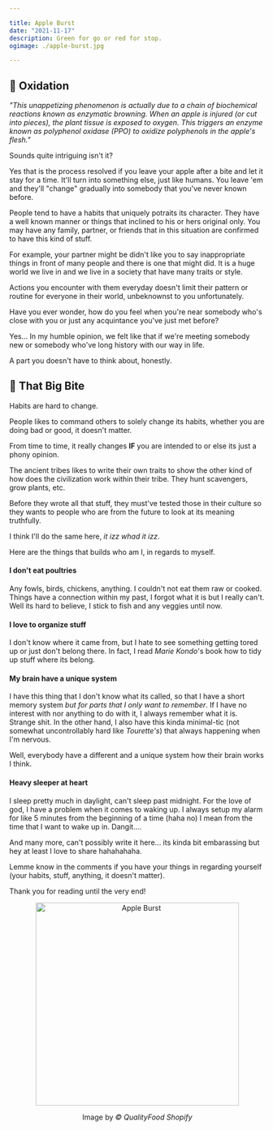 ```yaml
---

title: Apple Burst
date: "2021-11-17"
description: Green for go or red for stop.
ogimage: ./apple-burst.jpg

---
```


## 🍏 Oxidation

*"This unappetizing phenomenon is actually due to a chain of biochemical
reactions known as enzymatic browning. When an apple is injured (or cut into
pieces), the plant tissue is exposed to oxygen. This triggers an enzyme known as
polyphenol oxidase (PPO) to oxidize polyphenols in the apple's flesh."*

Sounds quite intriguing isn't it?

Yes that is the process resolved if you leave your apple after a bite and let it
stay for a time. It'll turn into something else, just like humans. You leave 'em
and they'll "change" gradually into somebody that you've never known before.

People tend to have a habits that uniquely potraits its character. They have a
well known manner or things that inclined to his or hers original only. You may
have any family, partner, or friends that in this situation are confirmed to
have this kind of stuff.

For example, your partner might be didn't like you to say inappropriate things
in front of many people and there is one that might did. It is a huge world we
live in and we live in a society that have many traits or style.

Actions you encounter with them everyday doesn't limit their pattern or routine
for everyone in their world, unbeknownst to you unfortunately.

Have you ever wonder, how do you feel when you're near somebody who's close with
you or just any acquintance you've just met before?

Yes... In my humble opinion, we felt like that if we're meeting somebody new or
somebody who've long history with our way in life.

A part you doesn't have to think about, honestly.

## 🍏 That Big Bite

Habits are hard to change.

People likes to command others to solely change its habits, whether you are
doing bad or good, it doesn't matter.

From time to time, it really changes **IF** you are intended to or else its just
a phony opinion.

The ancient tribes likes to write their own traits to show the other kind of how
does the civilization work within their tribe. They hunt scavengers, grow
plants, etc. 

Before they wrote all that stuff, they must've tested those in their culture so
they wants to people who are from the future to look at its meaning truthfully.

I think I'll do the same here, *it izz whad it izz*.

Here are the things that builds who am I, in regards to myself.

#### I don't eat poultries

Any fowls, birds, chickens, anything. I couldn't not eat them raw or cooked.
Things have a connection within my past, I forgot what it is but I really can't.
Well its hard to believe, I stick to fish and any veggies until now.

#### I love to organize stuff

I don't know where it came from, but I hate to see something getting tored up or
just don't belong there. In fact, I read *Marie Kondo*'s book how to tidy up
stuff where its belong.

#### My brain have a unique system

I have this thing that I don't know what its called, so that I have a short
memory system *but for parts that I only want to remember*. If I have no
interest with nor anything to do with it, I always remember what it is. Strange
shit. In the other hand, I also have this kinda minimal-tic (not somewhat
uncontrollably hard like *Tourette's*) that always happening when I'm nervous.

Well, everybody have a different and a unique system how their brain works I
think.

#### Heavy sleeper at heart

I sleep pretty much in daylight, can't sleep past midnight. For the love of god,
I have a problem when it comes to waking up. I always setup my alarm for like 5
minutes from the beginning of a time (haha no) I mean from the time that I want
to wake up in. Dangit....

And many more, can't possibly write it here... its kinda bit embarassing but hey
at least I love to share hahahahaha.

Lemme know in the comments if you have your things in regarding yourself (your
habits, stuff, anything, it doesn't matter).

Thank you for reading until the very end!

<div align="center">
  <img
    src="https://cdn.shopify.com/s/files/1/1891/6405/products/shop-online-from-qualityfood-ae-fruits-fresh-cubed-green-apple-fresh-food-in-dubai-and-abu-dhabi-700383330328_480x480.jpg?v=1513201474" 
    alt="Apple Burst" 
    width="400"
  />
  <p>
    Image by <i>&copy; QualityFood Shopify</i>
  </p>
</div>
